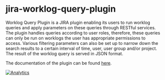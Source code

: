 jira-worklog-query-plugin
=========================

Worklog Query Plugin is a JIRA plugin enabling its users to run worklog queries and apply parameters on these queries through RESTful services. The plugin handles queries according to user roles, therefore, these queries can only be run on worklogs the user has appropriate permissions to access. Various filtering parameters can also be set up to narrow down the search results to a certain interval of time, user, user group and/or project. The result of the worklog query is served in JSON format.

The documentation of the plugin can be found [here](https://github.com/everit-org/jira-worklog-query-plugin/wiki).

[![Analytics](https://ga-beacon.appspot.com/UA-15041869-4/everit-org/jira-worklog-query-plugin)](https://github.com/igrigorik/ga-beacon)

